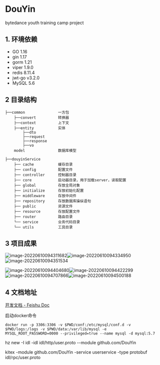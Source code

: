 # DouYin
bytedance youth training camp project

## 1. 环境依赖
- GO 1.16
- gin 1.17
- gorm 1.21
- viper 1.9.0
- redis 8.11.4
- jwt-go v3.2.0
- MySQL 5.6
## 2 目录结构
```
├──common               一方包
    ├──convert          转换器
    ├──context          上下文
    ├──entity           实体
        ├──dto
        ├──request
        ├──response
        ├──vo
    model               数据库模型
    
├──douyinService
    ├── cache           缓存目录
    ├── config          配置文件
    ├── controller      控制器目录
    ├── core            启动器目录，用于加载server，读取配置
    ├── global          存放全局对象
    ├── initialize      存放初始化配置
    ├── middleware      存放中间件
    ├── repository      存放数据库操纵语句
    ├── public          资源文件
    ├── resource        存放配置文件
    ├── router          路由目录
    └── service         业务代码目录
    └── utils           工具目录
```

## 3 项目成果

![image-20220610094311682](https://raw.githubusercontent.com/2w1nd/pic-bed/main/blog/image-20220610094311682.png)![image-20220610094334950](https://raw.githubusercontent.com/2w1nd/pic-bed/main/blog/image-20220610094334950.png)![image-20220610094351534](https://raw.githubusercontent.com/2w1nd/pic-bed/main/blog/image-20220610094351534.png)

![image-20220610094404680](https://raw.githubusercontent.com/2w1nd/pic-bed/main/blog/image-20220610094404680.png)![image-20220610094422299](https://raw.githubusercontent.com/2w1nd/pic-bed/main/blog/image-20220610094422299.png)![image-20220610094707866](https://raw.githubusercontent.com/2w1nd/pic-bed/main/blog/image-20220610094707866.png)![image-20220610094500188](https://raw.githubusercontent.com/2w1nd/pic-bed/main/blog/image-20220610094500188.png)

## 4 文档地址

[开发文档 - Feishu Doc](https://z5g9mu4ryx.feishu.cn/docs/doccnp5EE8GgHSfZPQQrp9HMjag)


启动docker命令
```
docker run -p 3306:3306 -v $PWD/conf:/etc/mysql/conf.d -v $PWD/logs:/logs -v $PWD/data:/var/lib/mysql -e MYSQL_ROOT_PASSWORD=0000 --privileged=true --name mysql -d mysql:5.7
```

hz new -I idl -idl idl/http/user.proto --module github.com/DouYin

kitex -module github.com/DouYin -service userservice -type protobuf idl/rpc/user.proto
